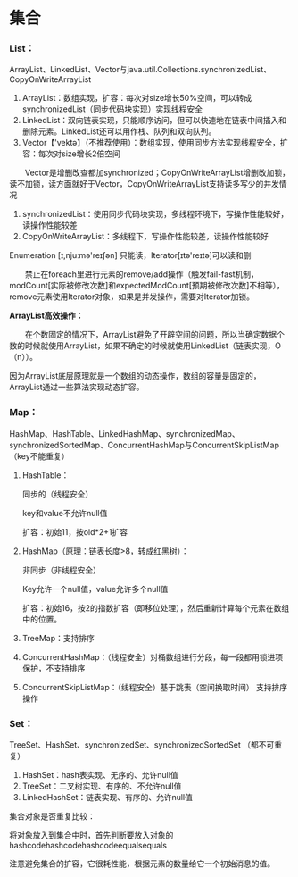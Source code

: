 # 集合

### List：

ArrayList、LinkedList、Vector与java.util.Collections.synchronizedList、CopyOnWriteArrayList

1. ArrayList：数组实现，扩容：每次对size增长50%空间，可以转成synchronizedList（同步代码块实现）实现线程安全
2. LinkedList：双向链表实现，只能顺序访问，但可以快速地在链表中间插入和删除元素。LinkedList还可以用作栈、队列和双向队列。
3. Vector【'vektə】（不推荐使用）：数组实现，使用同步方法实现线程安全，扩容：每次对size增长2倍空间

&emsp;&emsp;Vector是增删改查都加synchronized；CopyOnWriteArrayList增删改加锁，读不加锁，读方面就好于Vector，CopyOnWriteArrayList支持读多写少的并发情况

1. synchronizedList：使用同步代码块实现，多线程环境下，写操作性能较好，读操作性能较差
2. CopyOnWriteArrayList：多线程下，写操作性能较差，读操作性能较好

Enumeration [ɪ,njuːmə'reɪʃən] 只能读，Iterator[ɪtə'reɪtə]可以读和删

&emsp;&emsp;禁止在foreach里进行元素的remove/add操作（触发fail-fast机制，modCount[实际被修改次数]和expectedModCount[预期被修改次数]不相等），remove元素使用Iterator对象，如果是并发操作，需要对Iterator加锁。

**ArrayList高效操作：**

&emsp;&emsp;在个数固定的情况下，ArrayList避免了开辟空间的问题，所以当确定数据个数的时候就使用ArrayList，如果不确定的时候就使用LinkedList（链表实现，O（n））。

因为ArrayList底层原理就是一个数组的动态操作，数组的容量是固定的，ArrayList通过一些算法实现动态扩容。 

### Map：

HashMap、HashTable、LinkedHashMap、synchronizedMap、synchronizedSortedMap、ConcurrentHashMap与ConcurrentSkipListMap                （key不能重复）

1. HashTable：

   同步的（线程安全）

   key和value不允许null值

   扩容：初始11，按old*2+1扩容

2. HashMap（原理：链表长度>8，转成红黑树）：

   非同步（非线程安全）

   Key允许一个null值，value允许多个null值

   扩容：初始16，按2的指数扩容（即移位处理），然后重新计算每个元素在数组中的位置。

3. TreeMap：支持排序

4. ConcurrentHashMap：（线程安全）对桶数组进行分段，每一段都用锁进项保护，不支持排序

5. ConcurrentSkipListMap：（线程安全）基于跳表（空间换取时间） 支持排序操作

### Set：

TreeSet、HashSet、synchronizedSet、synchronizedSortedSet   （都不可重复）

1. HashSet：hash表实现、无序的、允许null值
2. TreeSet：二叉树实现、有序的、不允许null值
3. LinkedHashSet：链表实现、有序的、允许null值

集合对象是否重复比较：

将对象放入到集合中时，首先判断要放入对象的hashcodehashcodehashcodeequalsequals

注意避免集合的扩容，它很耗性能，根据元素的数量给它一个初始消息的值。